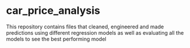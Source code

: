 # car_price_analysis
 This repository contains files that cleaned, engineered and made predictions using different regression models as well as evaluating all the models to see the best performing model
